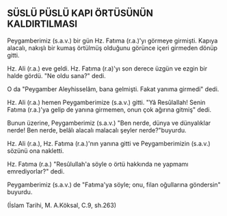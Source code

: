 ## SÜSLÜ PÜSLÜ KAPI ÖRTÜSÜNÜN KALDIRTILMASI

Peygamberimiz (s.a.v.) bir gün Hz. Fatıma (r.a.)'yı görmeye girmişti. Kapıya alacalı, nakışlı bir kumaş örtülmüş olduğunu görünce içeri gir­meden dönüp gitti.

Hz. Ali (r.a.) eve geldi. Hz. Fatıma (r.a)'yı son derece üzgün ve ezgin bir halde gördü. "Ne oldu sana?" dedi.

O da "Peygamber Aleyhisselâm, bana gelmişti. Fakat yanıma girmedi" dedi.

Hz. Ali (r.a.) hemen Peygamberimize (s.a.v.) gitti. "Yâ Resûlallah! Senin Fatıma (r.a.)'ya gelip de yanına girmemen, onun çok ağırına gitmiş" dedi.

Bunun üzerine, Peygamberimiz (s.a.v.) "Ben nerde, dünya ve dünyalıklar nerde! Ben nerde, belâlı alacalı malacalı şeyler nerde?"buyurdu.

Hz. Ali (r.a.), Hz. Fatıma (r.a.)'nın yanına gitti ve Peygamberimizin (s.a.v.) sözünü ona nakletti.

Hz. Fatıma (r.a.) "Resûlullah'a söyle o örtü hakkında ne yapmamı emrediyorlar?" dedi.

Peygamberimiz (s.a.v.) de "Fatıma'ya söyle; onu, filan oğullarına göndersin" buyurdu.

(İslam Tarihi, M. A.Köksal, C.9, sh.263)
